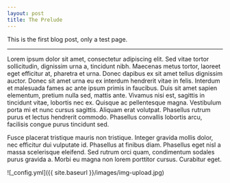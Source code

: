 ```yaml
---
layout: post
title: The Prelude
---
```


This is the first blog post, only a test page.

---

Lorem ipsum dolor sit amet, consectetur adipiscing elit. Sed vitae tortor sollicitudin, dignissim urna a, tincidunt nibh. Maecenas metus tortor, laoreet eget efficitur at, pharetra et urna. Donec dapibus ex sit amet tellus dignissim auctor. Donec sit amet urna eu ex interdum hendrerit vitae in felis. Interdum et malesuada fames ac ante ipsum primis in faucibus. Duis sit amet sapien elementum, pretium nulla sed, mattis ante. Vivamus nisi est, sagittis in tincidunt vitae, lobortis nec ex. Quisque ac pellentesque magna. Vestibulum porta mi et nunc cursus sagittis. Aliquam erat volutpat. Phasellus rutrum purus et lectus hendrerit commodo. Phasellus convallis lobortis arcu, facilisis congue purus tincidunt sed.

Fusce placerat tristique mauris non tristique. Integer gravida mollis dolor, nec efficitur dui vulputate id. Phasellus at finibus diam. Phasellus eget nisl a massa scelerisque eleifend. Sed rutrum orci quam, condimentum sodales purus gravida a. Morbi eu magna non lorem porttitor cursus. Curabitur eget.

![_config.yml]({{ site.baseurl }}/images/img-upload.jpg)
